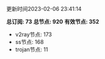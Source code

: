 更新时间2023-02-06 23:41:14

**总订阅: 73**
**总节点: 920**
**有效节点: 352**
- v2ray节点: 173
- ss节点: 168
- trojan节点: 11
